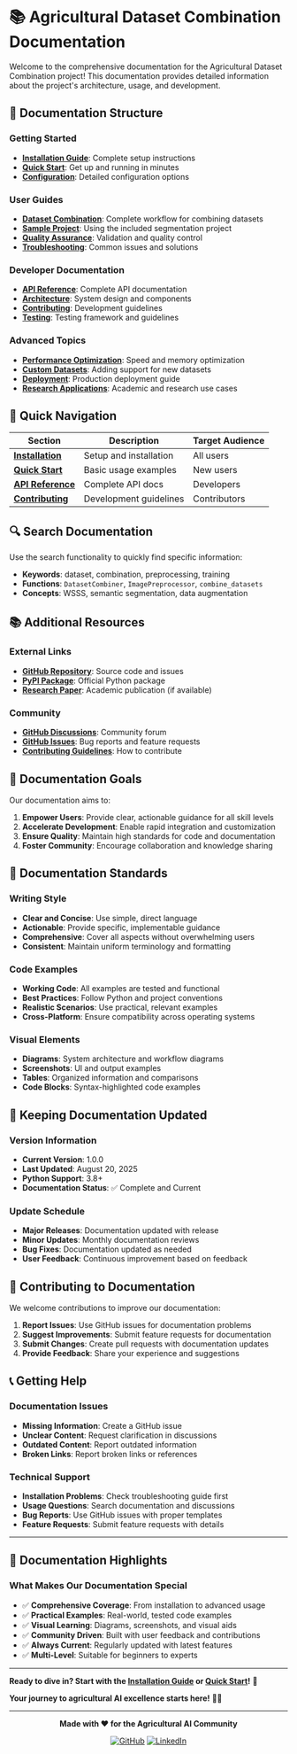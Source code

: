 # 📚 Agricultural Dataset Combination Documentation

Welcome to the comprehensive documentation for the Agricultural Dataset Combination project! This documentation provides detailed information about the project's architecture, usage, and development.

## 📖 **Documentation Structure**

### **Getting Started**
- **[Installation Guide](installation.md)**: Complete setup instructions
- **[Quick Start](quick_start.md)**: Get up and running in minutes
- **[Configuration](configuration.md)**: Detailed configuration options

### **User Guides**
- **[Dataset Combination](dataset_combination.md)**: Complete workflow for combining datasets
- **[Sample Project](sample_project.md)**: Using the included segmentation project
- **[Quality Assurance](quality_assurance.md)**: Validation and quality control
- **[Troubleshooting](troubleshooting.md)**: Common issues and solutions

### **Developer Documentation**
- **[API Reference](api_reference.md)**: Complete API documentation
- **[Architecture](architecture.md)**: System design and components
- **[Contributing](contributing.md)**: Development guidelines
- **[Testing](testing.md)**: Testing framework and guidelines

### **Advanced Topics**
- **[Performance Optimization](performance.md)**: Speed and memory optimization
- **[Custom Datasets](custom_datasets.md)**: Adding support for new datasets
- **[Deployment](deployment.md)**: Production deployment guide
- **[Research Applications](research_applications.md)**: Academic and research use cases

## 🚀 **Quick Navigation**

| Section | Description | Target Audience |
|---------|-------------|-----------------|
| **[Installation](installation.md)** | Setup and installation | All users |
| **[Quick Start](quick_start.md)** | Basic usage examples | New users |
| **[API Reference](api_reference.md)** | Complete API docs | Developers |
| **[Contributing](contributing.md)** | Development guidelines | Contributors |

## 🔍 **Search Documentation**

Use the search functionality to quickly find specific information:

- **Keywords**: dataset, combination, preprocessing, training
- **Functions**: `DatasetCombiner`, `ImagePreprocessor`, `combine_datasets`
- **Concepts**: WSSS, semantic segmentation, data augmentation

## 📚 **Additional Resources**

### **External Links**
- **[GitHub Repository](https://github.com/selfishout/agricultural-dataset-combination)**: Source code and issues
- **[PyPI Package](https://pypi.org/project/agricultural-dataset-combination/)**: Official Python package
- **[Research Paper](https://example.com/paper)**: Academic publication (if available)

### **Community**
- **[GitHub Discussions](https://github.com/selfishout/agricultural-dataset-combination/discussions)**: Community forum
- **[GitHub Issues](https://github.com/selfishout/agricultural-dataset-combination/issues)**: Bug reports and feature requests
- **[Contributing Guidelines](https://github.com/selfishout/agricultural-dataset-combination/blob/main/CONTRIBUTING.md)**: How to contribute

## 🎯 **Documentation Goals**

Our documentation aims to:

1. **Empower Users**: Provide clear, actionable guidance for all skill levels
2. **Accelerate Development**: Enable rapid integration and customization
3. **Ensure Quality**: Maintain high standards for code and documentation
4. **Foster Community**: Encourage collaboration and knowledge sharing

## 📝 **Documentation Standards**

### **Writing Style**
- **Clear and Concise**: Use simple, direct language
- **Actionable**: Provide specific, implementable guidance
- **Comprehensive**: Cover all aspects without overwhelming users
- **Consistent**: Maintain uniform terminology and formatting

### **Code Examples**
- **Working Code**: All examples are tested and functional
- **Best Practices**: Follow Python and project conventions
- **Realistic Scenarios**: Use practical, relevant examples
- **Cross-Platform**: Ensure compatibility across operating systems

### **Visual Elements**
- **Diagrams**: System architecture and workflow diagrams
- **Screenshots**: UI and output examples
- **Tables**: Organized information and comparisons
- **Code Blocks**: Syntax-highlighted code examples

## 🔄 **Keeping Documentation Updated**

### **Version Information**
- **Current Version**: 1.0.0
- **Last Updated**: August 20, 2025
- **Python Support**: 3.8+
- **Documentation Status**: ✅ Complete and Current

### **Update Schedule**
- **Major Releases**: Documentation updated with release
- **Minor Updates**: Monthly documentation reviews
- **Bug Fixes**: Documentation updated as needed
- **User Feedback**: Continuous improvement based on feedback

## 🤝 **Contributing to Documentation**

We welcome contributions to improve our documentation:

1. **Report Issues**: Use GitHub issues for documentation problems
2. **Suggest Improvements**: Submit feature requests for documentation
3. **Submit Changes**: Create pull requests with documentation updates
4. **Provide Feedback**: Share your experience and suggestions

## 📞 **Getting Help**

### **Documentation Issues**
- **Missing Information**: Create a GitHub issue
- **Unclear Content**: Request clarification in discussions
- **Outdated Content**: Report outdated information
- **Broken Links**: Report broken links or references

### **Technical Support**
- **Installation Problems**: Check troubleshooting guide first
- **Usage Questions**: Search documentation and discussions
- **Bug Reports**: Use GitHub issues with proper templates
- **Feature Requests**: Submit feature requests with details

---

## 🌟 **Documentation Highlights**

### **What Makes Our Documentation Special**
- ✅ **Comprehensive Coverage**: From installation to advanced usage
- ✅ **Practical Examples**: Real-world, tested code examples
- ✅ **Visual Learning**: Diagrams, screenshots, and visual aids
- ✅ **Community Driven**: Built with user feedback and contributions
- ✅ **Always Current**: Regularly updated with latest features
- ✅ **Multi-Level**: Suitable for beginners to experts

---

**Ready to dive in? Start with the [Installation Guide](installation.md) or [Quick Start](quick_start.md)!** 🚀

**Your journey to agricultural AI excellence starts here!** 🌾🤖

---

<div align="center">

**Made with ❤️ for the Agricultural AI Community**

[![GitHub](https://img.shields.io/badge/GitHub-100000?style=for-the-badge&logo=github&logoColor=white)](https://github.com/selfishout)
[![LinkedIn](https://img.shields.io/badge/LinkedIn-0077B5?style=for-the-badge&logo=linkedin&logoColor=white)](https://linkedin.com/in/ali-torabi)

</div>
